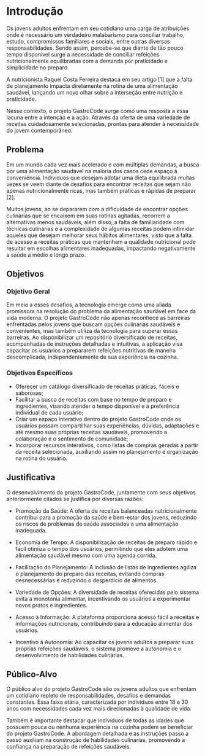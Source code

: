 # Introdução

Os jovens adultos enfrentam em seu cotidiano uma carga de atribuições onde é necessário um verdadeiro malabarismo para conciliar trabalho, estudo, compromissos familiares e sociais, entre outras diversas responsabilidades. Sendo assim, percebe-se que diante de tão pouco tempo disponível surge a necessidade de conciliar refeições nutricionalmente equilibradas com a demanda por praticidade e simplicidade no preparo.

A nutricionista Raquel Costa Ferreira destaca em seu artigo [1] que a falta de planejamento impacta diretamente na rotina de uma alimentação saudável, lançando um novo olhar sobre a interseção entre nutrição e praticidade. 

Nesse contexto, o projeto GastroCode surge como uma resposta a essa lacuna entre a intenção e a ação. Através da oferta de uma variedade de receitas cuidadosamente selecionadas, prontas para atender à necessidade do jovem contemporâneo.


## Problema

Em um mundo cada vez mais acelerado e com múltiplas demandas, a busca por uma alimentação saudável na maioria dos casos cede espaço à conveniência. Indivíduos que desejam adotar uma dieta equilibrada muitas vezes se veem diante de desafios para encontrar receitas que sejam não apenas nutricionalmente ricas, mas também práticas e rápidas de preparar [2].


Muitos jovens, ao se depararem com a dificuldade de encontrar opções culinárias que se encaixem em suas rotinas agitadas, recorrem a alternativas menos saudáveis, além disso, a falta de familiaridade com técnicas culinárias e a complexidade de algumas receitas podem intimidar aqueles que desejam melhorar seus hábitos alimentares, visto que a falta de acesso a receitas práticas que mantenham a qualidade nutricional pode resultar em escolhas alimentares inadequadas, impactando negativamente a saúde a médio e longo prazo.


## Objetivos

### Objetivo Geral

Em meio a esses desafios, a tecnologia emerge como uma aliada promissora na resolução do problema da alimentação saudável em face da vida moderna. O projeto GastroCode não apenas reconhece as barreiras enfrentadas pelos jovens que buscam opções culinárias saudáveis e convenientes, mas também utiliza da tecnologia para superar essas barreiras. Ao disponibilizar um repositório diversificado de receitas, acompanhadas de instruções detalhadas e intuitivas, a aplicação visa capacitar os usuários a prepararem refeições nutritivas de maneira descomplicada, independentemente de sua experiência na cozinha.

### Objetivos Específicos

* Oferecer um catálogo diversificado de receitas práticas, fáceis e saborosas;
* Facilitar a busca de receitas com base no tempo de preparo e ingredientes, visando atender o tempo disponível e a preferência individual de cada usuário;
* Criar um espaço interativo dentro do projeto GastroCode onde os usuários possam compartilhar suas experiências, dúvidas, adaptações e até mesmo suas próprias receitas saudáveis, promovendo a colaboração e o sentimento de comunidade;
* Incorporar recursos interativos, como listas de compras geradas a partir da receita selecionada, auxiliando assim no planejamento e organização na rotina do usuário.


## Justificativa

O desenvolvimento do projeto GastroCode, juntamente com seus objetivos anteriormente citados se justifica por diversas razões:

- Promoção da Saúde: A oferta de receitas balanceadas nutricionalmente contribui para a promoção da saúde e bem-estar dos jovens, reduzindo os riscos de problemas de saúde associados a uma alimentação inadequada.

- Economia de Tempo: A disponibilização de receitas de preparo rápido e fácil otimiza o tempo dos usuários, permitindo que eles adotem uma alimentação saudável mesmo com uma agenda corrida.

- Facilitação do Planejamento: A inclusão de listas de ingredientes agiliza o planejamento do preparo das receitas, evitando compras desnecessárias e reduzindo o desperdício de alimentos.

- Variedade de Opções: A diversidade de receitas oferecidas pelo sistema evita a monotonia alimentar, incentivando os usuários a experimentar novos pratos e ingredientes.

- Acesso à Informação: A plataforma proporciona acesso fácil a receitas e informações nutricionais, contribuindo para a educação alimentar dos usuários.

- Incentivo à Autonomia: Ao capacitar os jovens adultos a preparar suas próprias refeições saudáveis, o sistema promove a autonomia e o desenvolvimento de habilidades culinárias.


## Público-Alvo

O público alvo do projeto GastroCode são os jovens adultos que enfrentam um cotidiano repleto de responsabilidades, desafios e demandas constantes. Essa faixa etária, caracterizada por indivíduos entre 18 e 30 anos com necessidades cada vez mais direcionadas à qualidade de vida.

Também é importante destacar que indivíduos de todas as idades que possuem pouca ou nenhuma experiência na cozinha podem se beneficiar do projeto GastroCode. A abordagem detalhada e as instruções passo a passo auxiliam na construção de habilidades culinárias, promovendo a confiança na preparação de refeições saudáveis.




